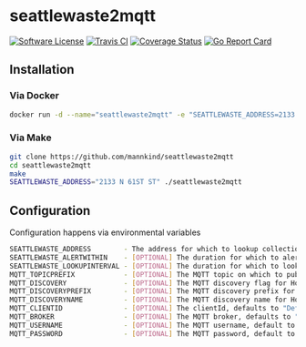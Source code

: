 # seattlewaste2mqtt

[![Software
License](https://img.shields.io/badge/License-MIT-orange.svg?style=flat-square)](https://github.com/mannkind/seattlewaste2mqtt/blob/master/LICENSE.md)
[![Travis CI](https://img.shields.io/travis/mannkind/seattlewaste2mqtt/master.svg?style=flat-square)](https://travis-ci.org/mannkind/seattlewaste2mqtt)
[![Coverage Status](https://img.shields.io/codecov/c/github/mannkind/seattlewaste2mqtt/master.svg)](http://codecov.io/github/mannkind/seattlewaste2mqtt?branch=master)
[![Go Report Card](https://goreportcard.com/badge/github.com/mannkind/seattlewaste2mqtt)](https://goreportcard.com/report/github.com/mannkind/seattlewaste2mqtt)

## Installation

### Via Docker

```bash
docker run -d --name="seattlewaste2mqtt" -e "SEATTLEWASTE_ADDRESS=2133 N 61ST ST" -v /etc/localtime:/etc/localtime:ro mannkind/seattlewaste2mqtt
```

### Via Make

```bash
git clone https://github.com/mannkind/seattlewaste2mqtt
cd seattlewaste2mqtt
make
SEATTLEWASTE_ADDRESS="2133 N 61ST ST" ./seattlewaste2mqtt
```

## Configuration

Configuration happens via environmental variables

```bash
SEATTLEWASTE_ADDRESS        - The address for which to lookup collections
SEATTLEWASTE_ALERTWITHIN    - [OPTIONAL] The duration for which to alert, defaults to "24h"
SEATTLEWASTE_LOOKUPINTERVAL - [OPTIONAL] The duration for which to lookup collections, defaults to "8h"
MQTT_TOPICPREFIX            - [OPTIONAL] The MQTT topic on which to publish the collection lookup results, defaults to "home/seattle_waste"
MQTT_DISCOVERY              - [OPTIONAL] The MQTT discovery flag for Home Assistant, defaults to false
MQTT_DISCOVERYPREFIX        - [OPTIONAL] The MQTT discovery prefix for Home Assistant, defaults to "homeassistant"
MQTT_DISCOVERYNAME          - [OPTIONAL] The MQTT discovery name for Home Assistant, defaults to "seattle_waste"
MQTT_CLIENTID               - [OPTIONAL] The clientId, defaults to "DefaultSeattleWaste2MQTTClientID"
MQTT_BROKER                 - [OPTIONAL] The MQTT broker, defaults to "tcp://mosquitto.org:1883"
MQTT_USERNAME               - [OPTIONAL] The MQTT username, default to ""
MQTT_PASSWORD               - [OPTIONAL] The MQTT password, default to ""
```
